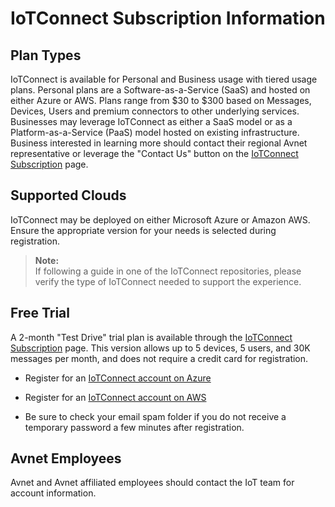 # IoTConnect Subscription Information

## Plan Types  

IoTConnect is available for Personal and Business usage with tiered usage plans.  Personal plans are a Software-as-a-Service (SaaS) and hosted on either Azure or AWS.  Plans range from $30 to $300 based on Messages, Devices, Users and premium connectors to other underlying services.  Businesses may leverage IoTConnect as either a SaaS model or as a Platform-as-a-Service (PaaS) model hosted on existing infrastructure.  Business interested in learning more should contact their regional Avnet representative or leverage the "Contact Us" button on the [IoTConnect Subscription](https://subscription.iotconnect.io/subscribe) page.


## Supported Clouds  

IoTConnect may be deployed on either Microsoft Azure or Amazon AWS.  Ensure the appropriate version for your needs is selected during registration.

> **Note:**  
> If following a guide in one of the IoTConnect repositories, please verify the type of IoTConnect needed to support the experience.

## Free Trial  

A 2-month "Test Drive" trial plan is available through the [IoTConnect Subscription](https://subscription.iotconnect.io/subscribe) page.  This version allows up to 5 devices, 5 users, and 30K messages per month, and does not require a credit card for registration.

* Register for an [IoTConnect account on Azure](https://subscription.iotconnect.io/subscribe?cloud=azure)
* Register for an [IoTConnect account on AWS](https://subscription.iotconnect.io/subscribe?cloud=aws)

* Be sure to check your email spam folder if you do not receive a temporary password a few minutes after registration.

## Avnet Employees  

Avnet and Avnet affiliated employees should contact the IoT team for account information.
